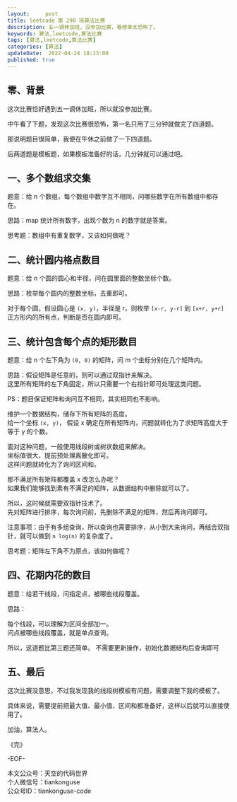 ```yaml
---   
layout:     post  
title: leetcode 第 290 场算法比赛  
description: 五一调休加班，没参加比赛，看榜单太恐怖了。       
keywords: 算法,leetcode,算法比赛  
tags: [算法,leetcode,算法比赛]    
categories: [算法]  
updateDate:  2022-04-24 18:13:00  
published: true  
---  
```



## 零、背景  


这次比赛恰好遇到五一调休加班，所以就没参加比赛。  


中午看了下题，发现这次比赛很恐怖，第一名只用了三分钟就做完了四道题。  


那说明题目很简单，我便在午休之前做了一下四道题。  


后两道题是模板题，如果模板准备好的话，几分钟就可以通过吧。  


## 一、多个数组求交集  


题意：给 n 个数组，每个数组中数字互不相同，问哪些数字在所有数组中都存在。  


思路：map 统计所有数字，出现个数为 n 的数字就是答案。  


思考题：数组中有重复数字，又该如何做呢？  


## 二、统计圆内格点数目  


题意：给 n 个圆的圆心和半径，问在圆里面的整数坐标个数。  


思路：枚举每个圆内的整数坐标，去重即可。  


对于每个圆，假设圆心是 `(x, y)`，半径是 r，则枚举 `[x-r, y-r]` 到 `[x+r, y+r]` 正方形内的所有点，判断是否在圆内即可。  


## 三、统计包含每个点的矩形数目  


题意：给 n 个左下角为 `(0, 0)` 的矩阵，问 m 个坐标分别在几个矩阵内。  



思路：假设矩阵是任意的，则可以通过双指针来解决。  
这里所有矩阵的左下角固定，所以只需要一个右指针即可处理这类问题。  


PS：题目保证矩阵和询问互不相同，其实相同也不影响。  


维护一个数据结构，储存下所有矩阵的高度。  
给一个坐标 `(x, y)`， 假设 x 确定在所有矩阵内，问题就转化为了求矩阵高度大于等于 y 的个数。  


面对这种问题，一般使用线段树或树状数组来解决。  
坐标值很大，提前预处理离散化即可。  
这样问题就转化为了询问区间和。  


那不满足所有矩阵都覆盖 x 改怎么办呢？  
如果我们能够找到素有不满足的矩阵，从数据结构中删除就可以了。  


所以，这时候就需要双指针技术了。  
先对矩阵进行排序，每次询问前，先删除不满足的矩阵，然后再询问即可。  


注意事项：由于有多组查询，所以查询也需要排序，从小到大来询问，再结合双指针，就可以做到 `n log(n)` 的复杂度了。  


思考题：矩阵左下角不为原点，该如何做呢？   


## 四、花期内花的数目  


题意：给若干线段，问指定点，被哪些线段覆盖。  


思路：   


每个线段，可以理解为区间全部加一。  
问点被哪些线段覆盖，就是单点查询。  


所以，这道题比第三题还简单。 不需要更新操作，初始化数据结构后查询即可  


## 五、最后  


这次比赛没意思，不过我发现我的线段树模板有问题，需要调整下我的模板了。  


具体来说，需要提前把最大值、最小值、区间和都准备好，这样以后就可以直接使用了。  





加油，算法人。  


《完》  


-EOF-  



本文公众号：天空的代码世界  
个人微信号：tiankonguse  
公众号ID：tiankonguse-code  
  

